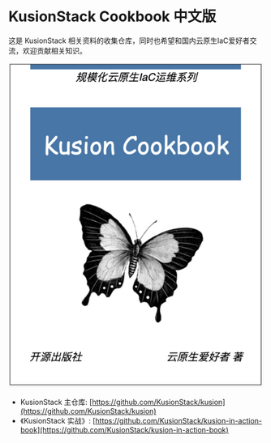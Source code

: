 # KusionStack Cookbook 中文版

这是 KusionStack 相关资料的收集仓库，同时也希望和国内云原生IaC爱好者交流，欢迎贡献相关知识。

![](cover.jpg)

- KusionStack 主仓库: [https://github.com/KusionStack/kusion](https://github.com/KusionStack/kusion)
- 《KusionStack 实战》: [https://github.com/KusionStack/kusion-in-action-book](https://github.com/KusionStack/kusion-in-action-book)

